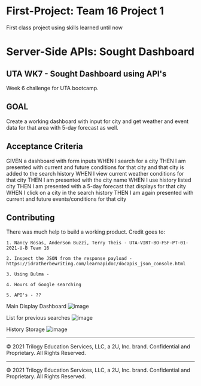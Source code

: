 # First-Project: Team 16 Project 1
First class project using skills learned until now
# Server-Side APIs: Sought Dashboard

## UTA WK7 - Sought Dashboard using API's
Week 6 challenge for UTA bootcamp.

## GOAL
Create a working dashboard with input for city and get weather and event data for that area with 5-day forecast as well.

## Acceptance Criteria
GIVEN a dashboard with form inputs
WHEN I search for a city
THEN I am presented with current and future conditions for that city and that city is added to the search history
WHEN I view current weather conditions for that city
THEN I am presented with the city name
WHEN I use history listed city
THEN I am presented with a 5-day forecast that displays for that city
WHEN I click on a city in the search history
THEN I am again presented with current and future events/conditions for that city

## Contributing
There was much help to build a working product. Credit goes to:

    1. Nancy Rosas, Anderson Buzzi, Terry Theis - UTA-VIRT-BO-FSF-PT-01-2021-U-B Team 16 
   
    2. Inspect the JSON from the response payload - https://idratherbewriting.com/learnapidoc/docapis_json_console.html
   
    3. Using Bulma - 
    
    4. Hours of Google searching

    5. API's - ??

Main Display Dashboard
![image]()


List for previous searches
![image]()


History Storage
![image]()




- - -
© 2021 Trilogy Education Services, LLC, a 2U, Inc. brand. Confidential and Proprietary. All Rights Reserved.




- - -
© 2021 Trilogy Education Services, LLC, a 2U, Inc. brand. Confidential and Proprietary. All Rights Reserved.